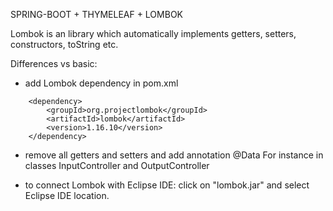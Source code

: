 SPRING-BOOT + THYMELEAF + LOMBOK

Lombok is an library which automatically implements getters, setters, constructors, toString etc.


Differences vs basic:
- add Lombok dependency in pom.xml
<!-- Lombok dependency -->
		<dependency>
            <groupId>org.projectlombok</groupId>
            <artifactId>lombok</artifactId>
            <version>1.16.10</version>
        </dependency>
        
- remove all getters and setters and add annotation @Data
For instance in classes InputController and OutputController 

- to connect Lombok with Eclipse IDE:
click on "lombok.jar" and select Eclipse IDE location.       